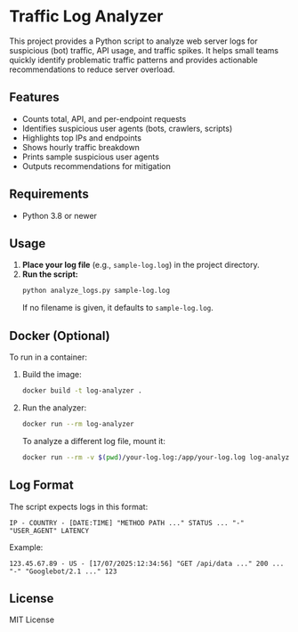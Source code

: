 # Traffic Log Analyzer

This project provides a Python script to analyze web server logs for suspicious (bot) traffic, API usage, and traffic spikes. It helps small teams quickly identify problematic traffic patterns and provides actionable recommendations to reduce server overload.

## Features

- Counts total, API, and per-endpoint requests
- Identifies suspicious user agents (bots, crawlers, scripts)
- Highlights top IPs and endpoints
- Shows hourly traffic breakdown
- Prints sample suspicious user agents
- Outputs recommendations for mitigation

## Requirements

- Python 3.8 or newer

## Usage

1. **Place your log file** (e.g., `sample-log.log`) in the project directory.
2. **Run the script:**
   ```sh
   python analyze_logs.py sample-log.log
   ```
   If no filename is given, it defaults to `sample-log.log`.

## Docker (Optional)

To run in a container:

1. Build the image:
   ```sh
   docker build -t log-analyzer .
   ```
2. Run the analyzer:
   ```sh
   docker run --rm log-analyzer
   ```
   To analyze a different log file, mount it:
   ```sh
   docker run --rm -v $(pwd)/your-log.log:/app/your-log.log log-analyzer python analyze_logs.py your-log.log
   ```

## Log Format

The script expects logs in this format:
```
IP - COUNTRY - [DATE:TIME] "METHOD PATH ..." STATUS ... "-" "USER_AGENT" LATENCY
```
Example:
```
123.45.67.89 - US - [17/07/2025:12:34:56] "GET /api/data ..." 200 ... "-" "Googlebot/2.1 ..." 123
```

## License

MIT License
